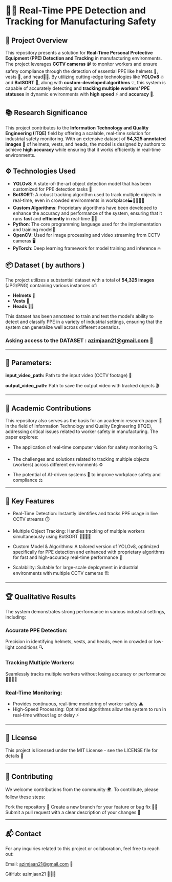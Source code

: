 # 🚨👷 Real-Time PPE Detection and Tracking for Manufacturing Safety

## 📝 Project Overview

This repository presents a solution for **Real-Time Personal Protective Equipment (PPE) Detection and Tracking** in manufacturing environments. The project leverages **CCTV cameras** 📹 to monitor workers and ensure safety compliance through the detection of essential PPE like helmets 👷, vests 🦺, and head🧑‍🏭. By utilizing cutting-edge technologies like **YOLOv8** 🔥 and **BotSORT** 🧠, along with **custom-developed algorithms** 💡, this system is capable of accurately detecting and **tracking multiple workers' PPE statuses** in dynamic environments with **high speed** ⚡ and **accuracy** 🎯.

## 📚 Research Significance

This project contributes to the **Information Technology and Quality Engineering (ITQE)** field by offering a scalable, real-time solution for industrial safety monitoring. With an extensive dataset of **54,325 annotated images** 📸 of helmets, vests, and heads, the model is designed  by authors to achieve **high accuracy** while ensuring that it works efficiently in real-time environments.

## ⚙️ Technologies Used

- **YOLOv8**: A state-of-the-art object detection model that has been customized for PPE detection tasks 🤖
- **BotSORT**: A robust tracking algorithm used to track multiple objects in real-time, even in crowded environments in workplace🏭🚶‍♂️🚶‍♀️
- **Custom Algorithms**: Proprietary algorithms have been developed to enhance the accuracy and performance of the system, ensuring that it runs **fast** and **efficiently** in real-time 🧠💨
- **Python**: The core programming language used for the implementation and training model🐍
- **OpenCV**: Used for image processing and video streaming from CCTV cameras 🖥️
- **PyTorch**: Deep learning framework for model training and inference 🔥

## 📦 Dataset ( by authors )

The project utilizes a substantial dataset with a total of **54,325 images** (JPG/PNG) containing various instances of:
- **Helmets 👷**
- **Vests 🦺**
- **Heads 🧑‍🏭**

This dataset has been annotated to train and test the model’s ability to detect and classify PPE in a variety of industrial settings, ensuring that the system can generalize well across different scenarios.
### Asking access to the DATASET :  azimjaan21@gmail.com 📧

-----

## 📌 Parameters:

**input_video_path:** Path to the input video (CCTV footage) 🎥

**output_video_path:** Path to save the output video with tracked objects 🎬

-----

## 📑 Academic Contributions
This repository also serves as the basis for an academic research paper 📄 in the field of Information Technology and Quality Engineering (ITQE), addressing critical issues related to worker safety in manufacturing. The paper explores:

- The application of real-time computer vision for safety monitoring 🔍

- The challenges and solutions related to tracking multiple objects (workers) across different environments ⚙️
  
- The potential of AI-driven systems 🤖 to improve workplace safety and compliance ⚖️

-----

## 🌟 Key Features

- Real-Time Detection: Instantly identifies and tracks PPE usage in live CCTV streams ⏱️

- Multiple Object Tracking: Handles tracking of multiple workers simultaneously using BotSORT 👷‍♂️👷‍♀️

- Custom Model & Algorithms: A tailored version of YOLOv8, optimized specifically for PPE detection and enhanced with proprietary algorithms for fast and high-accuracy real-time performance 🧠

- Scalability: Suitable for large-scale deployment in industrial environments with multiple CCTV cameras 🏗️

----

## 🏆 Qualitative Results

The system demonstrates strong performance in various industrial settings, including:

### **Accurate PPE Detection:** 
Precision in identifying helmets, vests, and heads, even in crowded or low-light conditions 🔍

### **Tracking Multiple Workers:** 
Seamlessly tracks multiple workers without losing accuracy or performance 🏃‍♂️🏃‍♀️

### **Real-Time Monitoring:** 
- Provides continuous, real-time monitoring of worker safety ⚠️
- High-Speed Processing: Optimized algorithms allow the system to run in real-time without lag or delay ⚡

----

## 📜 License
This project is licensed under the MIT License - see the LICENSE file for details 📃

-----

## 🤝 Contributing
We welcome contributions from the community 🌍. To contribute, please follow these steps:

Fork the repository 🍴
Create a new branch for your feature or bug fix 🧑‍💻
Submit a pull request with a clear description of your changes 📝

-----

## 📬 Contact
For any inquiries related to this project or collaboration, feel free to reach out:

Email: azimjaan21@gmail.com 📧

GitHub: azimjaan21 👨🏻‍💻
